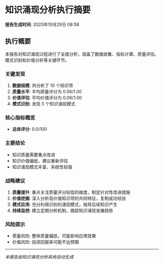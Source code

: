 # 知识涌现分析执行摘要

**报告生成时间**: 2025年10月29日 08:58

## 执行概要

本报告对知识涌现过程进行了全面分析，涵盖了数据收集、指标计算、质量评估、模式识别和价值分析等关键环节。

### 关键发现

1. **数据规模**: 共分析了 10 个知识项
2. **质量水平**: 平均质量评分为 0.56/1.00
3. **价值评估**: 平均价值评分为 0.06/1.00
4. **模式识别**: 发现 5 个知识涌现模式

### 核心指标概览

- **总体评分**: 0.0/100

### 主要结论

- 知识质量需要重点改进
- 知识价值偏低，建议重新评估
- 知识涌现模式丰富，系统性较强

### 战略建议

1. **质量提升**: 重点关注质量评分较低的维度，制定针对性改进措施
2. **价值挖掘**: 深入分析高价值知识项的共同特征，复制成功经验
3. **模式应用**: 充分利用识别的涌现模式，指导后续知识产生
4. **持续监控**: 建立定期分析机制，跟踪知识涌现发展趋势

### 风险提示

- 质量风险: 整体质量偏低，可能影响应用效果
- 价值风险: 投资回报率可能不达预期

---
*本报告由知识涌现分析系统自动生成*
